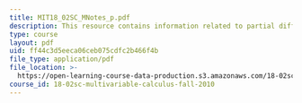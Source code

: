 ```yaml
---
title: MIT18_02SC_MNotes_p.pdf
description: This resource contains information related to partial differential equations.
type: course
layout: pdf
uid: ff44c3d5eeca06ceb075cdfc2b466f4b
file_type: application/pdf
file_location: >-
  https://open-learning-course-data-production.s3.amazonaws.com/18-02sc-multivariable-calculus-fall-2010/ff44c3d5eeca06ceb075cdfc2b466f4b_MIT18_02SC_MNotes_p.pdf
course_id: 18-02sc-multivariable-calculus-fall-2010
---
```

